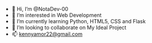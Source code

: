 - 👋 Hi, I’m @NotaDev-00
- 👀 I’m interested in Web Development
- 🌱 I’m currently learning Python, HTML5, CSS and Flask
- 💞️ I’m looking to collaborate on My Ideal Project
- 📫 kennyamor22@gmail.com

<!---
NotaDev-00/NotaDev-00 is a ✨ special ✨ repository because its `README.md` (this file) appears on your GitHub profile.
You can click the Preview link to take a look at your changes.
--->
